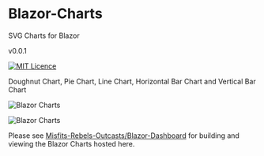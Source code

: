# Blazor-Charts
SVG Charts for Blazor

v0.0.1

[![MIT Licence](https://www.webassemblyman.com/images/mitlicense.png)](https://www.webassemblyman.com/MITLicense.txt)


Doughnut Chart, Pie Chart, Line Chart, Horizontal Bar Chart and Vertical Bar Chart

![Blazor Charts](https://barcoderesource.com/blazor/blazorcharts.png)

![Blazor Charts](https://barcoderesource.com/blazor/blazorbarcharts.png)

Please see [Misfits-Rebels-Outcasts/Blazor-Dashboard](https://github.com/Misfits-Rebels-Outcasts/Blazor-Dashboard) for building and viewing the Blazor Charts hosted here.
